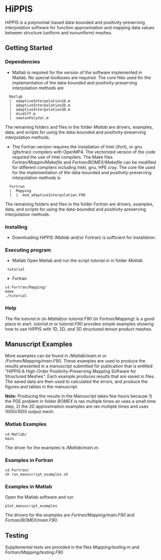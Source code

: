 # HiPPIS
HiPPIS is a polynomial-based data-bounded and positivity-preserving interpolation software for function approximation and mapping data values between structure (uniform and nonuniform) meshes.


## Getting Started

### Dependencies

* Matlab is required for the version of the software implemented in Matlab. No special toolboxes are required.
  The core files used for the implementation of the data-bounded and positivity-preserving interpolation methods are
```
  Matlab
  |  adaptiveInterpolation1D.m
  |  adaptiveInterpolation2D.m
  |  adaptiveInterpolation3D.m
  |  divdiff.m
  |  newtonPolyVal.m
```
  The remaining folders and files in the folder *Matlab* are drivers, examples, data, and scripts for using the data-bounded and positivity-preserving interpolation methods.
* The Fortran version requires the installation of Intel (ifort), or gnu (gfortran) compilers with OpenMP4.
  The vectorized version of the code required the use of Intel compilers. 
  The Make files *Fortran/Mappin/Makefile* and *Fortran/BOMEX/Makefile* can be modified for different compilers including Intel, gnu, HPE cray.
  The core file used for the implementation of the data-bounded and positivity-preserving interpolation methods is
```
  Fortran
  |  Mapping
  |  |  mod_adaptiveInterpolation.F90
```
  The remaining folders and files in the folder *Fortran* are drivers, examples, data, and scripts for using the data-bounded and positivity-preserving interpolation methods.

### Installing
* Downloading HiPPIS (Matlab and/or Fortran) is sufficient for installation. 

### Executing program
* Matlab
Open Matlab and run the script *tutorial.m* in folder *Matlab*.
```
 tutorial
```


* Fortran
```
cd Fortran/Mapping/
make 
./tutorial
``` 
### Help

The file *tutorial.m* (in *Matlab*)or *tutorial.F90* (in *Fortran/Mapping*) is a good place to start. 
*tutorial.m* or *tutorial.F90* provides simple examples showing how to use HiPPIS with 1D, 2D, and 3D structured tensor product meshes.

## Manuscript Examples
More examples can be found in */Matlab/main.m* or */Fortran/Mapping/main.F90*.
These examples are used to produce the results presented in a manuscript submitted for publication that is entitled "HiPPIS:A High-Order Positivity-Preserving Mapping Software for Structured Meshes". Each example produces results that are saved in files. The saved data are then used to calculated the errors, and produce the figures and tables in the manuscript. 

**Note:** Producing the results in the Manuscript takes few hours because 1) the PDE problem in folder *BOMEX* is ran multiple times an uses a small time step, 2) the 2D approximation examples are ran multiple times and uses 1000x1000 output mesh.

### Matlab Examples
```
cd Matlab/
main
```
The driver for the examples is */Matlab/main.m*.
### Examples in Fortran
```
cd Fortran/
sh run_manuscript_examples.sh
```
### Examples in Matlab
Open the Matlab software and run 
```
plot_manuscript_examples
```
The drivers for the examples are *Fortran/Mapping/main.F90* and *Fortran/BOMEX/main.F90*.

## Testing
Supplemental tests are provided in the files *Mapping/testing.m* and *Fortran/Mapping/testing.F90*
